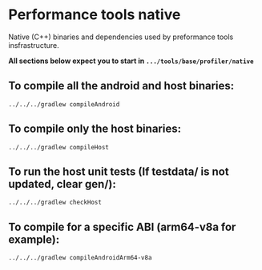 # Performance tools native

Native (C++) binaries and dependencies used by preformance tools insfrastructure.

**All sections below expect you to start in `.../tools/base/profiler/native`**

## To compile all the android and host binaries:
```
../../../gradlew compileAndroid
```
## To compile only the host binaries:
```
../../../gradlew compileHost
```
## To run the host unit tests (If testdata/ is not updated, clear gen/):
```
../../../gradlew checkHost
```
## To compile for a specific ABI (arm64-v8a for example):
```
../../../gradlew compileAndroidArm64-v8a
```

